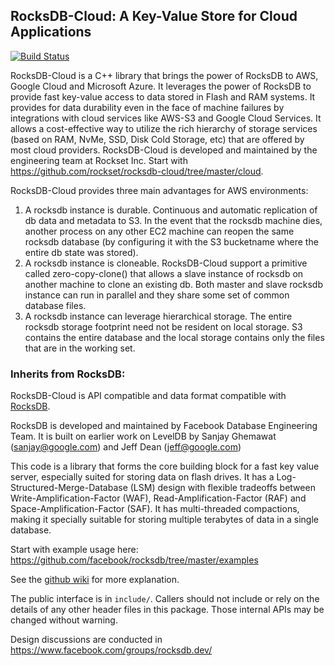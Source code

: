 ## RocksDB-Cloud: A Key-Value Store for Cloud Applications

[![Build Status](https://travis-ci.org/rockset/rocksdb-cloud.svg?branch=master)](https://travis-ci.org/rockset/rocksdb-cloud)
<!---
TODO(rockset): Create the rocksdb-cloud project in appveyor.
[![Build status](https://ci.appveyor.com/api/projects/status/fbgfu0so3afcno78/branch/master?svg=true)](https://ci.appveyor.com/project/Facebook/rocksdb/branch/master)
-->

RocksDB-Cloud is a C++ library that brings the power of RocksDB to AWS, Google Cloud and Microsoft Azure.
It leverages the power of RocksDB to provide fast key-value access to data stored
in Flash and RAM systems. It provides for data durability even in the face of
machine failures by integrations with cloud services like AWS-S3 and Google Cloud
Services. It allows a cost-effective way to utilize the rich hierarchy of
storage services (based on RAM, NvMe, SSD, Disk Cold Storage, etc) that are offered by
most cloud providers. RocksDB-Cloud is developed and maintained by the engineering
team at Rockset Inc. Start with https://github.com/rockset/rocksdb-cloud/tree/master/cloud.

RocksDB-Cloud provides three main advantages for AWS environments:

1. A rocksdb instance is durable. Continuous and automatic replication of db data and metadata to S3. In the event that the rocksdb machine dies, another process on any other EC2 machine can reopen the same rocksdb database (by configuring it with the S3 bucketname where the entire db state was stored).
2. A rocksdb instance is cloneable. RocksDB-Cloud support a primitive called zero-copy-clone() that allows a slave instance of rocksdb on another machine to clone an existing db. Both master and slave rocksdb instance can run in parallel and they share some set of common database files.
3. A rocksdb instance can leverage hierarchical storage. The entire rocksdb storage footprint need not be resident on local storage. S3 contains the entire database and the local storage contains only the files that are in the working set.

### Inherits from RocksDB:

RocksDB-Cloud is API compatible and data format compatible with [RocksDB](https://github.com/facebook/rocksdb).

RocksDB is developed and maintained by Facebook Database Engineering Team.
It is built on earlier work on LevelDB by Sanjay Ghemawat (sanjay@google.com)
and Jeff Dean (jeff@google.com)

This code is a library that forms the core building block for a fast
key value server, especially suited for storing data on flash drives.
It has a Log-Structured-Merge-Database (LSM) design with flexible tradeoffs
between Write-Amplification-Factor (WAF), Read-Amplification-Factor (RAF)
and Space-Amplification-Factor (SAF). It has multi-threaded compactions,
making it specially suitable for storing multiple terabytes of data in a
single database.

Start with example usage here: https://github.com/facebook/rocksdb/tree/master/examples

See the [github wiki](https://github.com/facebook/rocksdb/wiki) for more explanation.

The public interface is in `include/`.  Callers should not include or
rely on the details of any other header files in this package.  Those
internal APIs may be changed without warning.

Design discussions are conducted in https://www.facebook.com/groups/rocksdb.dev/
